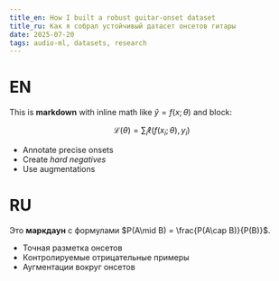 ```yaml
---
title_en: How I built a robust guitar-onset dataset
title_ru: Как я собрал устойчивый датасет онсетов гитары
date: 2025-07-20
tags: audio-ml, datasets, research
---
```


# EN

This is **markdown** with inline math like $\hat{y} = f(x; \theta)$ and block:

$$
\mathcal{L}(\theta) = \sum_i \ell(f(x_i; \theta), y_i)
$$

- Annotate precise onsets
- Create *hard negatives*
- Use augmentations

# RU

Это **маркдаун** с формулами $P(A\mid B) = \frac{P(A\cap B)}{P(B)}$.

- Точная разметка онсетов
- Контролируемые отрицательные примеры
- Аугментации вокруг онсетов
